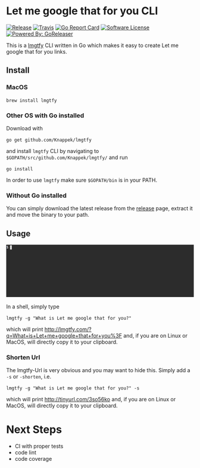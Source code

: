 # Let me google that for you CLI

[![Release](https://img.shields.io/github/release/Knappek/lmgtfy.svg?style=flat-square)](https://github.com/Knappek/lmgtfy/releases/latest)
[![Travis](https://img.shields.io/travis/Knappek/lmgtfy.svg?style=flat-square)](https://travis-ci.org/Knappek/lmgtfy)
[![Go Report Card](https://goreportcard.com/badge/Knappek/lmgtfy "Go Report Card")](https://goreportcard.com/report/Knappek/lmgtfy)
[![Software License](https://img.shields.io/badge/license-MIT-brightgreen.svg?style=flat-square)](LICENSE.md)
[![Powered By: GoReleaser](https://img.shields.io/badge/powered%20by-goreleaser-green.svg?style=flat-square)](https://github.com/goreleaser)

This is a [lmgtfy](https://github.com/pykler/lmgtfy) CLI written in Go which makes it easy to create Let me google that for you links.

## Install

### MacOS

```shell
brew install lmgtfy
```

### Other OS with Go installed

Download with

```shell
go get github.com/Knappek/lmgtfy
```

and install `lmgtfy` CLI by navigating to `$GOPATH/src/github.com/Knappek/lmgtfy/` and run

```shell
go install
```

In order to use `lmgtfy` make sure `$GOPATH/bin` is in your PATH.

### Without Go installed

You can simply download the latest release from the [release](https://github.com/Knappek/lmgtfy/releases) page, extract it and move the binary to your path.


## Usage

<p align="center">
<img src="lmgtfy-recording.gif" alt="lmgtfy-usage" title="lmgtfy Usage (animated gif)" />
</p>

In a shell, simply type

```shell
lmgtfy -g "What is Let me google that for you?"
```

which will print http://lmgtfy.com/?q=What+is+Let+me+google+that+for+you%3F and, if you are on Linux or MacOS, will directly copy it to your clipboard.

### Shorten Url

The lmgtfy-Url is very obvious and you may want to hide this. Simply add a `-s` or `-shorten`, i.e.

```shell
lmgtfy -g "What is Let me google that for you?" -s
```

which will print http://tinyurl.com/3so56ko and, if you are on Linux or MacOS, will directly copy it to your clipboard.

# Next Steps

* CI with proper tests
* code lint
* code coverage
